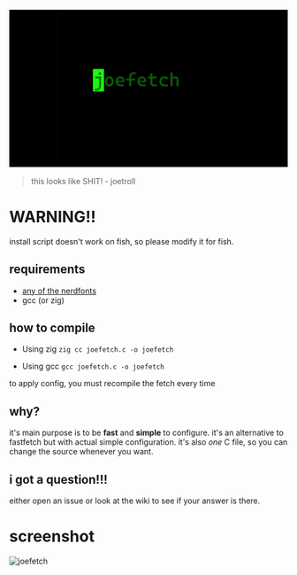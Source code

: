 ![joefetch](joefetch.gif)
> this looks like SHIT! - joetroll</small>


# WARNING!!
install script doesn't work on fish, so please modify it for fish.

## requirements
- [any of the nerdfonts](https://www.nerdfonts.com)
- gcc (or zig)

## how to compile

- Using zig
`zig cc joefetch.c -o joefetch`

- Using gcc
`gcc joefetch.c -o joefetch`

to apply config, you must recompile the fetch every time

## why?
it's main purpose is to be **fast** and **simple** to configure. it's an alternative to fastfetch but with actual simple configuration. it's also *one* C file, so you can change the source whenever you want.

## i got a question!!!
either open an issue or look at the wiki to see if your answer is there.

# screenshot
![joefetch](https://files.catbox.moe/kqjmqf.png)

